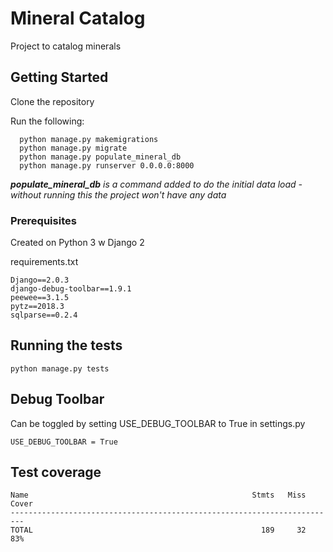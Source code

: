 # Mineral Catalog
Project to catalog minerals

## Getting Started

Clone the repository

Run the following:

```
  python manage.py makemigrations
  python manage.py migrate
  python manage.py populate_mineral_db 
  python manage.py runserver 0.0.0.0:8000
```

**_populate_mineral_db_** *is a command added to do the initial data load - without running this the project won't have any data*

### Prerequisites

Created on Python 3 w Django 2

requirements.txt
```
Django==2.0.3
django-debug-toolbar==1.9.1
peewee==3.1.5
pytz==2018.3
sqlparse==0.2.4
```

## Running the tests

```
python manage.py tests
```

## Debug Toolbar

Can be toggled by setting USE_DEBUG_TOOLBAR to True in settings.py

```
USE_DEBUG_TOOLBAR = True
```

## Test coverage

```
Name                                                  Stmts   Miss  Cover
-------------------------------------------------------------------------
TOTAL                                                   189     32    83%
```
